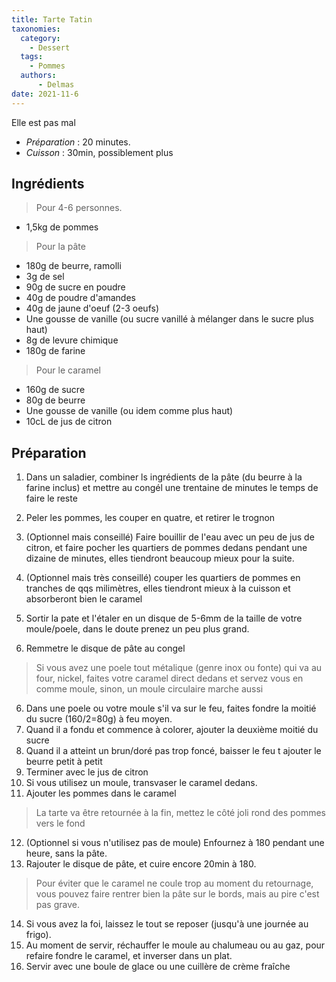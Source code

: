 ```yaml
---
title: Tarte Tatin
taxonomies:
  category:
    - Dessert
  tags:
    - Pommes
  authors:
      - Delmas
date: 2021-11-6
---
```

Elle est pas mal

- *Préparation* : 20 minutes.
- *Cuisson* : 30min, possiblement plus

## Ingrédients
> Pour 4-6 personnes.

  - 1,5kg de pommes
>Pour la pâte
  - 180g de beurre, ramolli
  - 3g de sel
  - 90g de sucre en poudre
  - 40g de poudre d'amandes
  - 40g de jaune d'oeuf (2-3 oeufs)
  - Une gousse de vanille (ou sucre vanillé à mélanger dans le sucre plus haut)
  - 8g de levure chimique
  - 180g de farine
> Pour le caramel
  - 160g de sucre
  - 80g de beurre
  - Une gousse de vanille (ou idem comme plus haut)
  - 10cL de jus de citron

## Préparation
  
  1. Dans un saladier, combiner ls ingrédients de la pâte (du beurre à la farine inclus) et mettre au congél une trentaine de minutes le temps de faire le reste

  2. Peler les pommes, les couper en quatre, et retirer le trognon

  3. (Optionnel mais conseillé) Faire bouillir de l'eau avec un peu de jus de citron, et faire pocher les quartiers de pommes dedans pendant une dizaine de minutes, elles tiendront beaucoup mieux pour la suite.
  
  4. (Optionnel mais très conseillé) couper les quartiers de pommes en tranches de qqs milimètres, elles tiendront mieux à la cuisson et absorberont bien le caramel

  5. Sortir la pate et l'étaler en un disque de 5-6mm de la taille de votre moule/poele, dans le doute prenez un peu plus grand.
  6. Remmetre le disque de pâte au congel
>Si vous avez une poele tout métalique (genre inox ou fonte) qui va au four, nickel, faites votre caramel direct dedans et servez vous en comme moule, sinon, un moule circulaire marche aussi
  
  6. Dans une poele ou votre moule s'il va sur le feu, faites fondre la moitié du sucre (160/2=80g) à feu moyen.
  7. Quand il a fondu et commence à colorer, ajouter la deuxième moitié du sucre
  8. Quand il a atteint un brun/doré pas trop foncé, baisser le feu t ajouter le beurre petit à petit
  9. Terminer avec le jus de citron
  10. Si vous utilisez un moule, transvaser le caramel dedans.
  11. Ajouter les pommes dans le caramel
>La tarte va être retournée à la fin, mettez le côté joli rond des pommes vers le fond
  12. (Optionnel si vous n'utilisez pas de moule) Enfournez à 180 pendant une heure, sans la pâte.
  13. Rajouter le disque de pâte, et cuire encore 20min à 180.
>Pour éviter que le caramel ne coule trop au moment du retournage, vous pouvez faire rentrer bien la pâte sur le bords, mais au pire c'est pas grave.
  14. Si vous avez la foi, laissez le tout se reposer (jusqu'à une journée au frigo).
  15. Au moment de servir, réchauffer le moule au chalumeau ou au gaz, pour refaire fondre le caramel, et inverser dans un plat.
  16. Servir avec une boule de glace ou une cuillère de crème fraîche
  


  
  
